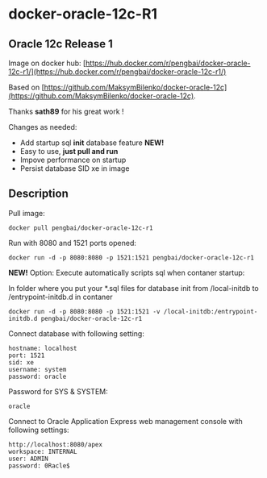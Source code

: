 # docker-oracle-12c-R1
## Oracle 12c Release 1 

Image on docker hub: [https://hub.docker.com/r/pengbai/docker-oracle-12c-r1/](https://hub.docker.com/r/pengbai/docker-oracle-12c-r1/)

Based on [https://github.com/MaksymBilenko/docker-oracle-12c](https://github.com/MaksymBilenko/docker-oracle-12c).

Thanks **sath89** for his great work !

Changes as needed:
 * Add startup sql **init** database feature **NEW!**
 * Easy to use, **just pull and run**
 * Impove performance on startup
 * Persist database SID xe in image

## Description

Pull image:
```
docker pull pengbai/docker-oracle-12c-r1
```

Run with 8080 and 1521 ports opened:
```
docker run -d -p 8080:8080 -p 1521:1521 pengbai/docker-oracle-12c-r1
```

**NEW!** Option: Execute automatically scripts sql when contaner startup:

In folder where you put your *.sql files for database init from /local-initdb to /entrypoint-initdb.d in contaner
```
docker run -d -p 8080:8080 -p 1521:1521 -v /local-initdb:/entrypoint-initdb.d pengbai/docker-oracle-12c-r1
```

Connect database with following setting:
```
hostname: localhost
port: 1521
sid: xe
username: system
password: oracle
```

Password for SYS & SYSTEM:
```
oracle
```

Connect to Oracle Application Express web management console with following settings:
```
http://localhost:8080/apex
workspace: INTERNAL
user: ADMIN
password: 0Racle$
```
